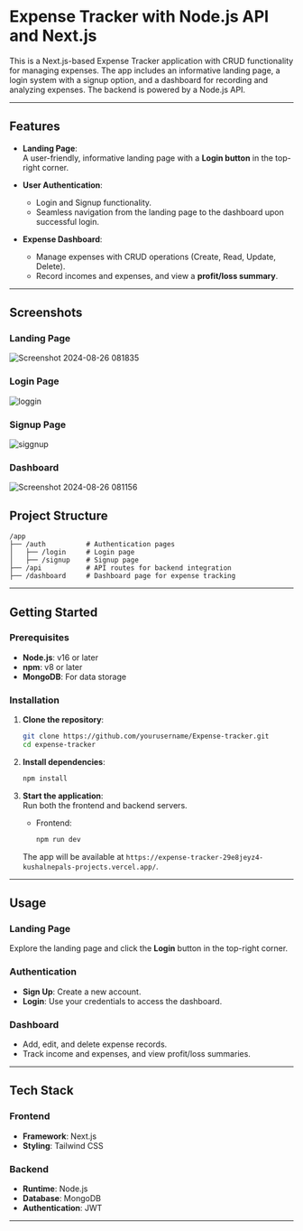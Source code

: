 
# Expense Tracker with Node.js API and Next.js

This is a Next.js-based Expense Tracker application with CRUD functionality for managing expenses. The app includes an informative landing page, a login system with a signup option, and a dashboard for recording and analyzing expenses. The backend is powered by a Node.js API.

---

## Features

- **Landing Page**:  
  A user-friendly, informative landing page with a **Login button** in the top-right corner.

- **User Authentication**:  
  - Login and Signup functionality.
  - Seamless navigation from the landing page to the dashboard upon successful login.

- **Expense Dashboard**:  
  - Manage expenses with CRUD operations (Create, Read, Update, Delete).  
  - Record incomes and expenses, and view a **profit/loss summary**.

---
## Screenshots

### Landing Page  
![Screenshot 2024-08-26 081835](https://github.com/user-attachments/assets/b654b8a9-4d9c-4a57-aa91-9d43946f599b)


### Login Page  
![loggin](https://github.com/user-attachments/assets/0b38fac7-4931-4285-a9ac-0b3e16c96964)

### Signup Page  
![siggnup](https://github.com/user-attachments/assets/30d524ad-7dcc-442f-95fe-861c802c9dee)

### Dashboard  
![Screenshot 2024-08-26 081156](https://github.com/user-attachments/assets/a8bd042f-d4b6-491b-b264-87a56e7618f9)


## Project Structure

```
/app
├── /auth          # Authentication pages
│   ├── /login     # Login page
│   ├── /signup    # Signup page
├── /api           # API routes for backend integration
├── /dashboard     # Dashboard page for expense tracking

```

---

## Getting Started

### Prerequisites

- **Node.js**: v16 or later  
- **npm**: v8 or later  
- **MongoDB**: For data storage

### Installation

1. **Clone the repository**:  
   ```bash
   git clone https://github.com/yourusername/Expense-tracker.git
   cd expense-tracker
   ```

2. **Install dependencies**:  
   ```bash
   npm install
   ```



4. **Start the application**:  
   Run both the frontend and backend servers.  
   - Frontend:  
     ```bash
     npm run dev
     ```
 

   The app will be available at `https://expense-tracker-29e8jeyz4-kushalnepals-projects.vercel.app/`.

---

## Usage

### Landing Page  
Explore the landing page and click the **Login** button in the top-right corner.

### Authentication  
- **Sign Up**: Create a new account.  
- **Login**: Use your credentials to access the dashboard.  

### Dashboard  
- Add, edit, and delete expense records.  
- Track income and expenses, and view profit/loss summaries.

---

## Tech Stack

### Frontend
- **Framework**: Next.js  
- **Styling**: Tailwind CSS  

### Backend
- **Runtime**: Node.js  
- **Database**: MongoDB  
- **Authentication**: JWT  

---

